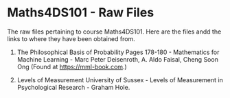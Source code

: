 # Maths4DS101 - Raw Files
The raw files pertaining to course Maths4DS101. Here are the files andd the links to where they have been obtained from.

1. The Philosophical Basis of Probability
  Pages 178-180 - Mathematics for Machine Learning - Marc Peter Deisenroth, A. Aldo Faisal, Cheng Soon Ong (Found at https://mml-book.com.)
  
2. Levels of Measurement 
  University of Sussex - Levels of Measurement in Psychological Research - Graham Hole.
